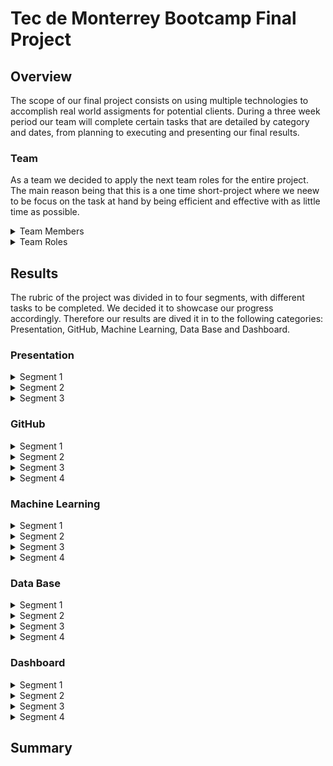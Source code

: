 # Tec de Monterrey Bootcamp Final Project

## Overview

The scope of our final project consists on using multiple technologies to accomplish real world assigments for potential clients. During a three week period our team will complete certain tasks that are detailed by category and dates, from planning to executing and presenting our final results. 


### Team

As a team we decided to apply the next team roles for the entire project. The main reason being that this is a one time short-project where we neew to be focus on the task at hand by being efficient and effective with as little time as possible.

<details><summary>Team Members</summary>

- Luz Helena - https://github.com/luhlna
- Alexis Santiago - https://github.com/Alfer23
- Claudio Rocha - https://github.com/claud-e
- Daniel Tejada - https://github.com/dani1925
- Jorge Solis - https://github.com/ioshisolis

</details>

<details><summary>Team Roles</summary>
  
  ![TeamRoles](https://user-images.githubusercontent.com/37987602/153530443-7aaf8bc8-ca44-44aa-b725-17417fecaa0a.png)

</details>
  
## Results

The rubric of the project was divided in to four segments, with different tasks to be completed. We decided it to showcase our progress accordingly. Therefore our results are dived it in to the following categories: Presentation, GitHub, Machine Learning, Data Base and Dashboard. 

### Presentation

<details><summary>Segment 1</summary>
  
#### Selected topic:
- Get Twitter data through an API to perform sentiment analysis with machine learning 

#### Reason why they selected their topic
- The project consists on building a tool that can analyze tweet sentiment on specific words, based on machine learing. The user would be able to look for certain hashtags, then extrack the tweets that talk about that specific subject, apply a nlp machine learnign model to categorize the sentiment of the tweets. We have consider different potential users such as:
  - Non-profits
  - Government Agencies
  - Politicians
  - Companies 
  - Social Responsability

#### Description of their source of data
- Our data from twitter comprehends tweets, like, retweets, and location

#### Questions they hope to answer with the data
- What do peopole think about a particular subject?
- What is the tweet with the most reach?
- What is the location of the users with a positve feeling about the tweet?
- What is the location of the users with a negative feeling about the tweet

#### Description of the communication protocols
As a team we have stablished four channels of communication. 
  - Slack Conversaitons 
    - One to one conversaiots (bilingual writing)
    - Team 5 personal chat (only team members, bilingual writing)
    - Chat with TA´s and Instructor as moderators (write in english)
  - Google Meet Quick Meeting 
    - Every Day at 10:00 pm (Mexico City Time)
    - 15 to 20 min meeting 
    - We use this meeting to touch base on important issues during the day and to create pull request and merge to the main branch
  - Class Time Meetings through Zoom 
    - Tuesdays and Thurdays we get together during class time to discuss more in depth our project, also reliying on the assistance of our TA.
    - Saturdays for the Office Hours (OPTIONAL)
  - Extraordinary meeting 
    - This are schedule ahead of time through slack one to one, or in our personal chat. 
    - We discuss urgent matters, most of the time this meeting are done Saturday and Sunday afternoos.

</details>

<details><summary>Segment 2</summary>
    
</details>

<details><summary>Segment 3</summary>
    
</details>
  
  
</details>
  
  
### GitHub  


<details><summary>Segment 1</summary>
  
  Our first week includes a README.md file that includes a description of the [communicaiont protocols](https://github.com/ioshisolis/Bootcamp_Final_Project/edit/main/README.md#description-of-the-communication-protocols), individual branches and four commits per team member. 
  
  #### Individual Branches 
  ![Branches](https://user-images.githubusercontent.com/37987602/153726614-b1cd7dfb-d9ba-4415-86d5-b8c027b03d45.png)

  
</details>

<details><summary>Segment 2</summary>
  
</details>

<details><summary>Segment 3</summary>
  
</details>

<details><summary>Segment 4</summary>
  
</details>


### Machine Learning

<details><summary>Segment 1</summary>
  
  
  Provisional machine learning model accomplishes the following
  - Takes in data in from the provisional database
  - Outputs label(s) for input data
  
  Important Questions
   - Why are we using this machine learning model
   - NLP
    - List of Stop Words (Words to ignore) and why
  
</details>

<details><summary>Segment 2</summary>
  
</details>

<details><summary>Segment 3</summary>
  
</details>

<details><summary>Segment 4</summary>
  
</details>


### Data Base

<details><summary>Segment 1</summary>
 
  - Data Types of each column
  - Description of each column
  - Why are we using this data?
  
</details>

<details><summary>Segment 2</summary>
  
</details>

<details><summary>Segment 3</summary>
  
</details>

<details><summary>Segment 4</summary>
  
</details>


### Dashboard

<details><summary>Segment 1</summary>
  
  No work was done on the first week. The person in charge had to do research on best practices and portential capabilities for our dashboard. 
  
</details>

<details><summary>Segment 2</summary>
  
</details>

<details><summary>Segment 3</summary>
  
</details>

<details><summary>Segment 4</summary>
  
</details>

## Summary
